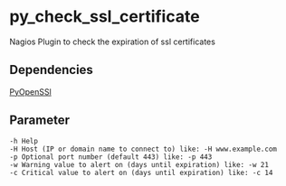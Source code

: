 # py_check_ssl_certificate
Nagios Plugin to check the expiration of ssl certificates

## Dependencies
[PyOpenSSl](https://github.com/pyca/pyopenssl)

## Parameter
```
-h Help
-H Host (IP or domain name to connect to) like: -H www.example.com 
-p Optional port number (default 443) like: -p 443
-w Warning value to alert on (days until expiration) like: -w 21 
-c Critical value to alert on (days until expiration) like: -c 14
```
